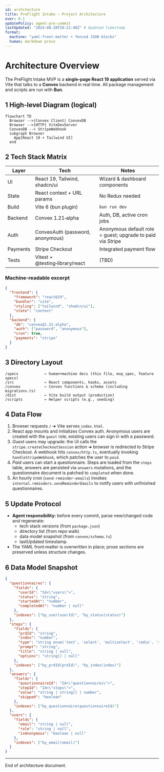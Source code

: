 ```yaml
---
id: architecture
title: PreFlight Intake — Project Architecture
over: 0.1
updatePolicy: agent-pre-commit
lastUpdated: "2024-08-20T20:21:40Z" # Updated timestamp
format:
  machine: "yaml-front-matter + fenced JSON blocks"
  human: markdown prose
---
```


# Architecture Overview
The PreFlight Intake MVP is a **single‑page React 19 application** served via Vite that talks to a **Convex** backend in real time. All package management and scripts are run with **Bun**.

## 1 High-level Diagram (logical)
```mermaid
flowchart TD
  Browser -->|Convex Client| ConvexDB
  Browser -->|HTTP| ViteDevServer
  ConvexDB --> StripeWebhook
  subgraph Browser
    App[React 19 + Tailwind UI]
  end
```

## 2 Tech Stack Matrix
| Layer | Tech | Notes |
|-------|------|-------|
| UI | React 19, Tailwind, shadcn/ui | Wizard & dashboard components |
| State | React context + URL params | No Redux needed |
| Build | Vite 6 (bun plugin) | `bun run dev` |
| Backend | Convex 1.21‑alpha | Auth, DB, active cron jobs |
| Auth | ConvexAuth (password, anonymous) | Anonymous default role = guest; upgrade to paid via Stripe |
| Payments | Stripe Checkout | Integrated payment flow |
| Tests | Vitest + @testing‑library/react | (TBD) |

### Machine-readable excerpt
```json
{
  "frontend": {
    "framework": "react@19",
    "bundler": "vite",
    "styling": ["tailwind", "shadcn/ui"],
    "state": "context"
  },
  "backend": {
    "db": "convex@1.21-alpha",
    "auth": ["password", "anonymous"],
    "cron": true,
    "payments": "stripe"
  }
}
```

## 3 Directory Layout
```
/specs            ← human+machine docs (this file, mvp_spec, feature specs)
/src              ← React components, hooks, assets
/convex           ← Convex functions & schema (including migrations.ts)
/dist             ← Vite build output (production)
/scripts          ← Helper scripts (e.g., seeding)
```

## 4 Data Flow
1. Browser requests `/` ➜ Vite serves `index.html`.
2. React app mounts and initializes Convex auth. Anonymous users are created with the `guest` role; existing users can sign in with a password.
3. *Guest* users may upgrade: the UI calls the `stripe.createCheckoutSession` action ➜ browser is redirected to Stripe Checkout. A webhook hits `convex/http.ts`, eventually invoking `handleStripeWebhook`, which patches the user to `paid`.
4. *Paid* users can start a questionnaire. Steps are loaded from the `steps` table, answers are persisted via `answers` mutations, and the questionnaire document is patched to `completed` when done.
5. An hourly cron (`send‑reminder‑emails`) invokes `internal.reminders.sendReminderEmails` to notify users with unfinished questionnaires.

## 5 Update Protocol
* **Agent responsibility:** before every commit, parse new/changed code and regenerate:
  * tech stack versions (from `package.json`)
  * directory list (from repo walk)
  * data model snapshot (from `convex/schema.ts`)
  * lastUpdated timestamp.
* The YAML front‑matter is overwritten in place; prose sections are preserved unless structure changes.

## 6 Data Model Snapshot
```json
{
  "questionnaires": {
    "fields": {
      "userId": "Id<\"users\">",
      "status": "string",
      "startedAt": "number",
      "completedAt": "number | null"
    },
    "indexes": ["by_user(userId)", "by_status(status)"]
  },
  "steps": {
    "fields": {
      "prdId": "string",
      "index": "number",
      "type": "string enum('text', 'select', 'multiselect', 'radio', 'slider', 'number')",
      "prompt": "string",
      "title": "string | null",
      "options": "string[] | null"
    },
    "indexes": ["by_prdId(prdId)", "by_index(index)"]
  },
  "answers": {
    "fields": {
      "questionnaireId": "Id<\"questionnaires\">",
      "stepId": "Id<\"steps\">",
      "value": "string | string[] | number",
      "skipped": "boolean"
    },
    "indexes": ["by_questionnaire(questionnaireId)"]
  },
  "users": {
    "fields": {
      "email": "string | null",
      "role": "string | null",
      "isAnonymous": "boolean | null"
    },
    "indexes": ["by_email(email)"]
  }
}
```

---
End of architecture document.

